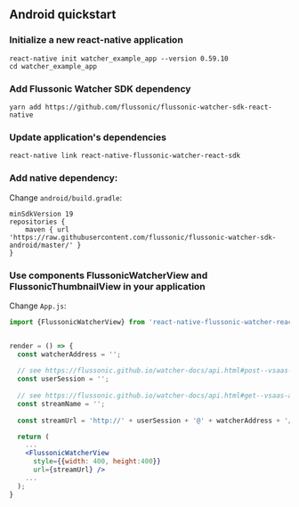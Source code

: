 ## Android quickstart

### Initialize a new react-native application
```
react-native init watcher_example_app --version 0.59.10
cd watcher_example_app
```


### Add Flussonic Watcher SDK dependency
```
yarn add https://github.com/flussonic/flussonic-watcher-sdk-react-native
```

### Update application's dependencies
```
react-native link react-native-flussonic-watcher-react-sdk
```

### Add native dependency:
Change `android/build.gradle`:
```
minSdkVersion 19
repositories {
    maven { url 'https://raw.githubusercontent.com/flussonic/flussonic-watcher-sdk-android/master/' }
}
```

### Use components FlussonicWatcherView and FlussonicThumbnailView in your application
Change `App.js`:
```jsx
import {FlussonicWatcherView} from 'react-native-flussonic-watcher-react-sdk';


render = () => {
  const watcherAddress = '';
  
  // see https://flussonic.github.io/watcher-docs/api.html#post--vsaas-api-v2-auth-login
  const userSession = '';
  
  // see https://flussonic.github.io/watcher-docs/api.html#get--vsaas-api-v2-cameras
  const streamName = '';
  
  const streamUrl = 'http://' + userSession + '@' + watcherAddress + '/' + streamName;

  return (
    ...
    <FlussonicWatcherView
      style={{width: 400, height:400}}
      url={streamUrl} />
    ...
  );
}
```
